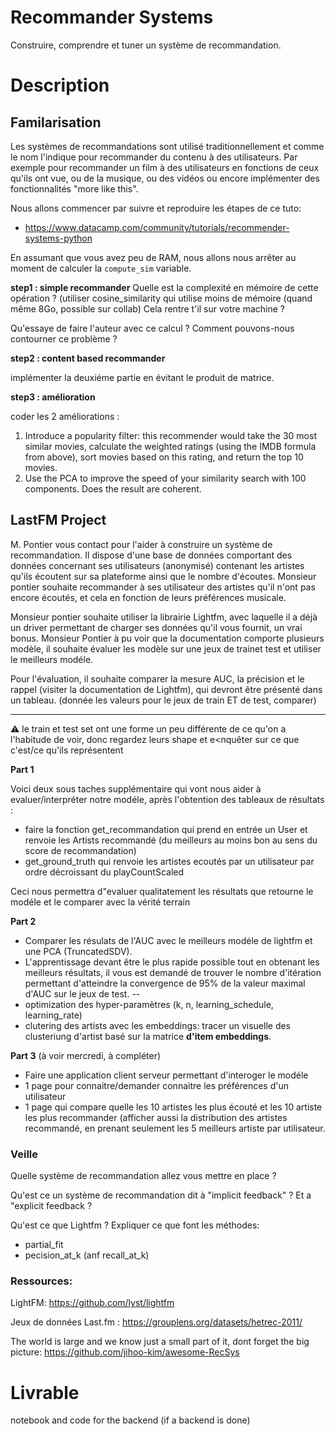 
# Recommander Systems

Construire, comprendre et tuner un système de recommandation.

# Description

## Familarisation

Les systèmes de recommandations sont utilisé traditionnellement et comme le nom l'indique pour recommander du contenu à des utilisateurs.
Par exemple pour recommander un film à des utilisateurs en fonctions de ceux qu'ils ont vue, ou de la musique, ou des vidéos ou encore implémenter des fonctionnalités "more like this".

Nous allons commencer par suivre et reproduire les étapes de ce tuto: 

*  https://www.datacamp.com/community/tutorials/recommender-systems-python

En assumant que vous avez peu de RAM, nous allons nous arrêter au moment de calculer la  `compute_sim` variable.


**step1 : simple recommander**
Quelle est la complexité en mémoire de cette opération ?
(utiliser cosine_similarity qui utilise moins de mémoire (quand même 8Go, possible sur collab)
Cela rentre t'il sur votre machine ?

Qu'essaye de faire l'auteur avec ce calcul ?
Comment pouvons-nous contourner ce problème ?


**step2 : content based recommander**

implémenter la deuxiéme partie en évitant le produit de matrice.

**step3 : amélioration**

coder les 2 améliorations :
1. Introduce a popularity filter: this recommender would take the 30 most similar movies, calculate the weighted ratings (using the IMDB formula from above), sort movies based on this rating, and return the top 10 movies.
2. Use the PCA to improve the speed of your similarity search with 100 components. Does the result are coherent.


## LastFM Project

M. Pontier vous contact pour l'aider à construire un système de recommandation. Il dispose d'une base de données comportant des données concernant ses utilisateurs (anonymisé) contenant les artistes qu'ils écoutent sur sa plateforme ainsi que le nombre d'écoutes. Monsieur pontier souhaite recommander à ses utilisateur  des artistes qu'il n'ont pas encore écoutés, et cela en fonction de leurs préférences musicale.

Monsieur pontier souhaite utiliser la librairie Lightfm, avec laquelle il a déjà un driver permettant de charger ses données qu'il vous fournit, un vrai bonus.
Monsieur Pontier à pu voir que la documentation comporte plusieurs modèle, il souhaite évaluer les modèle sur une jeux de trainet test et utiliser le meilleurs modéle.

Pour l'évaluation, il souhaite comparer la mesure AUC, la précision et le rappel (visiter la documentation de Lightfm), qui devront être présenté dans un tableau. (donnée les valeurs pour le jeux de train ET de test, comparer)

---

:warning: le train et test set ont une forme un peu différente de ce qu'on a l'habitude de voir, donc regardez leurs shape et e<nquêter sur ce que c'est/ce qu'ils représentent 

**Part 1**

Voici deux sous taches supplémentaire qui vont nous aider à evaluer/interpréter notre modéle, après l'obtention des tableaux de résultats : 
* faire la fonction get_recommandation qui prend en entrée un User et renvoie les Artists recommandé (du meilleurs au moins bon au sens du score de recommandation)
* get_ground_truth qui renvoie les artistes ecoutés par un utilisateur par ordre décroissant du playCountScaled

Ceci nous permettra d"evaluer qualitatement les résultats que retourne le modéle et le comparer avec la vérité terrain


**Part 2**

* Comparer les résulats de l'AUC avec le meilleurs modéle de lightfm et une PCA (TruncatedSDV).
* L'apprentissage devant être le plus rapide possible tout en obtenant les meilleurs résultats, il vous est demandé de trouver le nombre d'itération permettant d'atteindre la convergence de 95% de la valeur maximal d'AUC sur le jeux de test.
-- 
* optimization des hyper-paramètres (k, n, learning_schedule, learning_rate)
* clutering des artists avec les embeddings: tracer un visuelle des clusteriung d'artist basé sur la matrice **d'item embeddings**.

**Part 3**
(à voir mercredi,  à compléter)

* Faire une application client serveur permettant d'interoger le modéle
* 1 page pour connaitre/demander connaitre les préférences d'un utilisateur
* 1 page qui compare quelle les 10 artistes les plus écouté et les 10 artiste les plus recommander (afficher aussi la distribution des artistes recommandé, en prenant seulement les 5 meilleurs artiste par utilisateur.

### Veille

Quelle système de recommandation allez vous mettre en place ?

Qu'est ce un système de recommandation dit à "implicit feedback" ? Et a "explicit feedback ?

Qu'est ce que Lightfm ? Expliquer ce que font les méthodes:
* partial_fit
* pecision_at_k (anf recall_at_k)

### Ressources: 

LightFM: https://github.com/lyst/lightfm

Jeux de données Last.fm : https://grouplens.org/datasets/hetrec-2011/

The world is large and we know just a small part of it, dont forget the big picture: https://github.com/jihoo-kim/awesome-RecSys

# Livrable

notebook and code for the backend (if a backend is done)